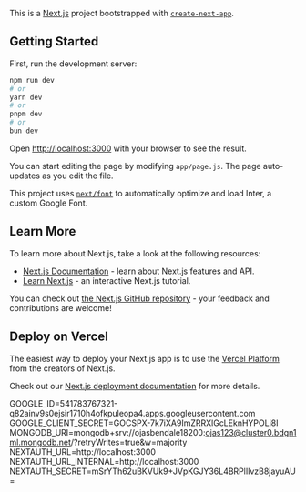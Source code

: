 This is a [Next.js](https://nextjs.org/) project bootstrapped with [`create-next-app`](https://github.com/vercel/next.js/tree/canary/packages/create-next-app).

## Getting Started

First, run the development server:

```bash
npm run dev
# or
yarn dev
# or
pnpm dev
# or
bun dev
```

Open [http://localhost:3000](http://localhost:3000) with your browser to see the result.

You can start editing the page by modifying `app/page.js`. The page auto-updates as you edit the file.

This project uses [`next/font`](https://nextjs.org/docs/basic-features/font-optimization) to automatically optimize and load Inter, a custom Google Font.

## Learn More

To learn more about Next.js, take a look at the following resources:

- [Next.js Documentation](https://nextjs.org/docs) - learn about Next.js features and API.
- [Learn Next.js](https://nextjs.org/learn) - an interactive Next.js tutorial.

You can check out [the Next.js GitHub repository](https://github.com/vercel/next.js/) - your feedback and contributions are welcome!

## Deploy on Vercel

The easiest way to deploy your Next.js app is to use the [Vercel Platform](https://vercel.com/new?utm_medium=default-template&filter=next.js&utm_source=create-next-app&utm_campaign=create-next-app-readme) from the creators of Next.js.

Check out our [Next.js deployment documentation](https://nextjs.org/docs/deployment) for more details.


GOOGLE_ID=541783767321-q82ainv9s0ejsir1710h4ofkpuleopa4.apps.googleusercontent.com
GOOGLE_CLIENT_SECRET=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
MONGODB_URI=mongodb+srv://ojasbendale18200:ojas123@cluster0.bdgn1ml.mongodb.net/?retryWrites=true&w=majority
NEXTAUTH_URL=http://localhost:3000
NEXTAUTH_URL_INTERNAL=http://localhost:3000
NEXTAUTH_SECRET=mSrYTh62uBKVUk9+JVpKGJY36L4BRPlIlvzB8jayuAU=